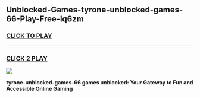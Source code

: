 
## Unblocked-Games-tyrone-unblocked-games-66-Play-Free-lq6zm
<h3>
<a href="https://premium76.site?title=tyrone-unblocked-games-66&ref=23A">CLICK TO PLAY</a></h3>
<hr>

<h3>
<a href="https://premium76.site?title=tyrone-unblocked-games-66&ref=23A">CLICK 2 PLAY</a>
  
</h3>

<a href="https://premium76.site?title=tyrone-unblocked-games-66&ref=23A"><img src="https://clearcache.store/games.png"></a>


**tyrone-unblocked-games-66 games unblocked: Your Gateway to Fun and Accessible Online Gaming**
